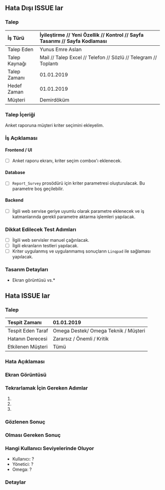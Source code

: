 ## Hata Dışı ISSUE lar

### Talep

| İş Türü       | İyileştirme  // Yeni Özellik // Kontrol // Sayfa Tasarımı // Sayfa Kodlaması |
| :------------ | :--------------------------------------- |
| Talep Eden    | Yunus Emre Aslan                         |
| Talep Kaynağı | Mail  // Talep Excel // Telefon // Sözlü //  Telegram // Toplantı |
| Talep Zamanı  | 01.01.2019                             |
| Hedef Zaman   | 01.01.2019                                 |
| Müşteri       | Demirdöküm                                 |

### Talep İçeriği

Anket raporuna müşteri kriter seçimini ekleyelim.

### İş Açıklaması

#### Frontend / UI

- [ ] Anket raporu ekranı, kriter seçim combox'ı eklenecek.

#### Database

- [ ] `Report_Survey` prosödürü için kriter parametresi oluşturulacak. Bu parametre boş geçilebilir.

#### Backend

- [ ] İlgili web servise geriye uyumlu olarak parametre eklenecek ve iş katmanlarında gerekli parametre aktarma işlemleri yapılacak.

### Dikkat Edilecek Test Adımları

- [ ] İlgili web servisler manuel çağırılacak.
- [ ] İlgili ekranların testleri yapılacak.
- [ ] Kriter uygulanmış ve uygulanmamış sonuçların `Linqpad` ile sağlaması yapılacak.

### Tasarım Detayları
* Ekran görüntüsü vs.*













## Hata ISSUE lar

### Talep

| Tespit Zamanı     | 01.01.2019                           |
| :---------------- | :----------------------------------- |
| Tespit Eden Taraf | Omega Destek/ Omega Teknik / Müşteri |
| Hatanın Derecesi  | Zararsız / Önemli / Kritik           |
| Etkilenen Müşteri | Tümü                                 |

### Hata Açıklaması



### Ekran Görüntüsü


### Tekrarlamak İçin Gereken Adımlar

1.
2.
3.

### Gözlenen Sonuç

 

### Olması Gereken Sonuç

 

### Hangi Kullanıcı Seviyelerinde Oluyor

* Kullanıcı: ?
* Yönetici: ?
* Omega: ?

### Detaylar

